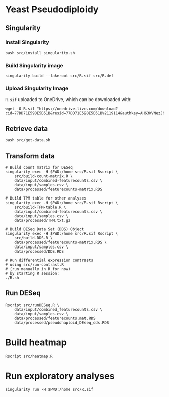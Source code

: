 # Yeast Pseudodiploidy

## Singularity
### Install Singularity
```
bash src/install_singularity.sh
```

### Build Singularity image
```
singularity build --fakeroot src/R.sif src/R.def
```

### Upload Singularity Image 
`R.sif` uploaded to OneDrive, which can be downloaded with:
```
wget -O R.sif "https://onedrive.live.com/download?cid=77DD71E598E5B51B&resid=77DD71E598E5B51B%2119114&authkey=AH63WVNezJbyWqM" 
```

## Retrieve data
```
bash src/get-data.sh
```

## Transform data
```
# Build count matrix for DESeq
singularity exec -H $PWD:/home src/R.sif Rscript \
    src/build-count-matrix.R \
    data/input/combined-featurecounts.csv \
    data/input/samples.csv \
    data/processed/featurecounts-matrix.RDS

# Build TPM table for other analyses
singularity exec -H $PWD:/home src/R.sif Rscript \
    src/build-TPM-table.R \
    data/input/combined-featurecounts.csv \
    data/input/samples.csv \
    data/processed/TPM.txt.gz

# Build DESeq Data Set (DDS) Object
singularity exec -H $PWD:/home src/R.sif Rscript \
    src/build-DDS.R \
    data/processed/featurecounts-matrix.RDS \
    data/input/samples.csv \
    data/processed/DDS.RDS

# Run differential expression contrasts
# using src/run-contrast.R
# (run manually in R for now)
# by starting R session:
./R.sh

```


## Run DESeq
```
Rscript src/runDESeq.R \
    data/input/combined_featurecounts.csv \
    data/input/samples.csv \
    data/processed/featurecounts.mat.RDS
    data/processed/pseudohaploid_DEseq_dds.RDS
```

# Build heatmap
```
Rscript src/heatmap.R
```

# Run exploratory analyses
```
singularity run -H $PWD:/home src/R.sif
```
